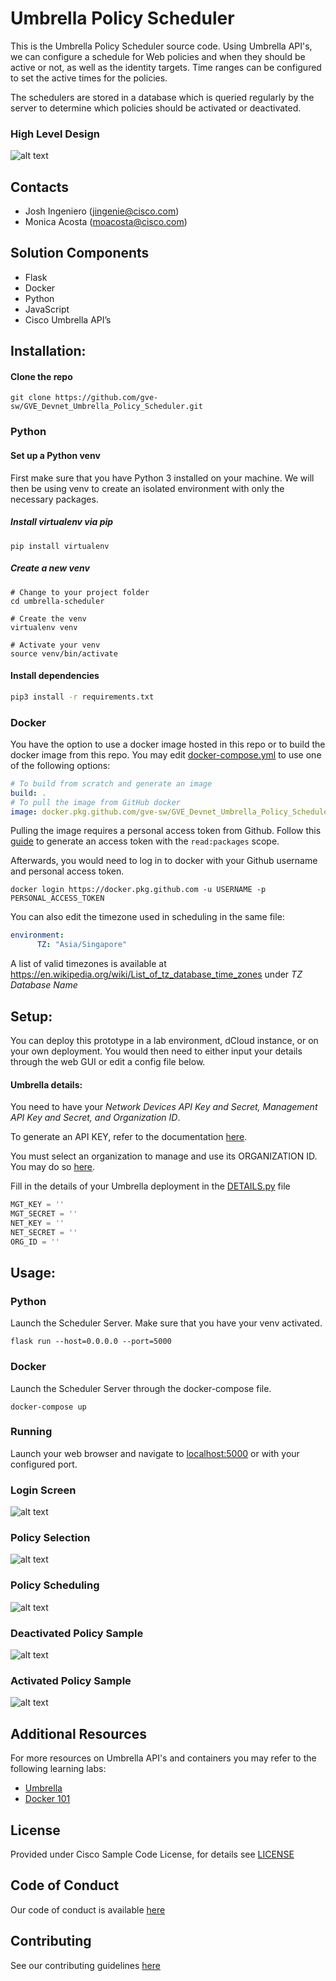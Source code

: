 # Umbrella Policy Scheduler
This is the Umbrella Policy Scheduler source code. Using Umbrella API's, we can configure a schedule for Web policies
and when they should be active or not, as well as the identity targets. Time ranges can be configured to set the active times for the policies.

The schedulers are stored in a database which is queried regularly by the server to determine which policies should be activated
or deactivated.

### High Level Design
![alt text](img/highlevel.png)

## Contacts

* Josh Ingeniero (jingenie@cisco.com)
* Monica Acosta (moacosta@cisco.com)

## Solution Components
* Flask
* Docker
* Python
* JavaScript
* Cisco Umbrella API’s

## Installation:

#### Clone the repo
```console
git clone https://github.com/gve-sw/GVE_Devnet_Umbrella_Policy_Scheduler.git
```

### Python

#### Set up a Python venv
First make sure that you have Python 3 installed on your machine. We will then be using venv to create
an isolated environment with only the necessary packages.

##### Install virtualenv via pip
```
pip install virtualenv
```

##### Create a new venv
```
# Change to your project folder
cd umbrella-scheduler

# Create the venv
virtualenv venv

# Activate your venv
source venv/bin/activate
```

#### Install dependencies
```zsh
pip3 install -r requirements.txt
```

### Docker
You have the option to use a docker image hosted in this repo
or to build the docker image from this repo. You may edit [docker-compose.yml](docker-compose.yml) to use one of the following options:
```yaml
# To build from scratch and generate an image
build: .
# To pull the image from GitHub docker
image: docker.pkg.github.com/gve-sw/GVE_Devnet_Umbrella_Policy_Scheduler/umbrella_policy_scheduler:latest
```
Pulling the image requires a personal access token from Github. Follow this [guide](https://docs.github.com/en/github/authenticating-to-github/creating-a-personal-access-token)
to generate an access token with the ```read:packages``` scope.

Afterwards, you would need to log in to docker with your Github username and personal access token.
```commandline
docker login https://docker.pkg.github.com -u USERNAME -p PERSONAL_ACCESS_TOKEN
```

You can also edit the timezone used in scheduling in the same file:
```yaml
environment:
      TZ: "Asia/Singapore"
```
A list of valid timezones is available at https://en.wikipedia.org/wiki/List_of_tz_database_time_zones under _TZ Database Name_


## Setup:
You can deploy this prototype in a lab environment, dCloud instance, or on your own deployment.
You would then need to either input your details through the web GUI or edit a config file below.

#### Umbrella details:
You need to have your _Network Devices API Key and Secret, Management API Key and Secret, and Organization ID_.

To generate an API KEY, refer to the documentation [here](https://docs.umbrella.com/umbrella-api/docs/authentication-and-errors).

You must select an organization to manage and use its ORGANIZATION ID. You may do so
[here](https://docs.umbrella.com/deployment-umbrella/docs/find-your-organization-id).

Fill in the details of your Umbrella deployment in the [DETAILS.py](umbrella-scheduler/DETAILS.py) file
```python
MGT_KEY = ''
MGT_SECRET = ''
NET_KEY = ''
NET_SECRET = ''
ORG_ID = ''
```

## Usage:

### Python
Launch the Scheduler Server. Make sure that you have your venv activated.
```commandline
flask run --host=0.0.0.0 --port=5000
```

### Docker
Launch the Scheduler Server through the docker-compose file.
```commandline
docker-compose up
```

### Running
Launch your web browser and navigate to [localhost:5000](localhost:5000) or with your configured port.


### Login Screen
![alt text](img/login.png)

### Policy Selection
![alt text](img/welcome.png)

### Policy Scheduling
![alt text](img/scheduler.png)

### Deactivated Policy Sample
![alt text](img/deactivated.png)

### Activated Policy Sample
![alt text](img/activated.png)


## Additional Resources
For more resources on Umbrella API's and containers you may refer to the following learning labs:
* [Umbrella](https://developer.cisco.com/learning/modules/umbrella-v11)
* [Docker 101](https://developer.cisco.com/learning/modules/cloud-native-development/docker-101/step/1)


## License
Provided under Cisco Sample Code License, for details see [LICENSE](./LICENSE.txt)

## Code of Conduct
Our code of conduct is available [here](./CODE_OF_CONDUCT.md)

## Contributing
See our contributing guidelines [here](./CONTRIBUTING.md)
